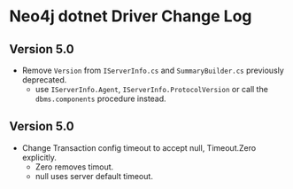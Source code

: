 # Neo4j dotnet Driver Change Log

## Version 5.0
- Remove `Version` from `IServerInfo.cs` and `SummaryBuilder.cs` previously deprecated.
    - use `IServerInfo.Agent`, `IServerInfo.ProtocolVersion` or call the `dbms.components` procedure instead.
## Version 5.0
- Change Transaction config timeout to accept null, Timeout.Zero explicitly.
    - Zero removes timout.
    - null uses server default timeout.
